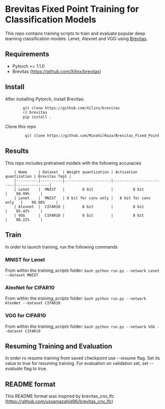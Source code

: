 # Brevitas Fixed Point Training for Classification Models

This repo contains training scripts to train and evaluate popular deep learning classification models: Lenet, Alexnet and VGG using [Brevitas](https://github.com/Xilinx/brevitas).

## Requirements
- Pytorch >= 1.1.0
- Brevitas (https://github.com/Xilinx/brevitas)

## Install
After installing Pytorch, install Brevitas:
 
 ```bash
         git clone https://github.com/Xilinx/brevitas
         cd brevitas
         pip install .
 ```

Clone this repo

```bash
         git clone https://github.com/MinahilRaza/Brevitas_Fixed_Point.git
```

## Results

This repo includes pretrained models with the following accuracies

        | Name     | Dataset  | Weight quantization | Activation quantization | Brevitas Top1 |
        |----------|----------|---------------------|-------------------------|---------------|
        | Lenet    |  MNIST   |        8 bit        |         8 bit           |    98.99%     |
        | Lenet    |  MNIST   | 8 bit for conv only |   8 bit for conv only   |    99.08%     |
        | Alexnet  |  CIFAR10 |        8 bit        |         8 bit           |    85.42%     |
        | VGG      |  CIFAR10 |        8 bit        |         8 bit           |    86.22%     |

## Train

In order to launch training, run the following commands

### MNIST for Lenet

From within the *training_scripts* folder:
         ```bash
        python run.py --network Lenet --dataset MNIST
         ```

### AlexNet for CIFAR10

From within the *training_scripts* folder:
         ```bash
         python run.py --network AlexNet --dataset CIFAR10
         ```

### VGG for CIFAR10

From within the *training_scripts* folder:
         ```bash
         python run.py --network VGG --dataset CIFAR10
         ```

## Resuming Training and Evaluation

In order ro resume training from saved checkpoint use *--resume* flag. Set its value to true for resuming training.
For evaluation on validation set, set *--evaluate* flag to true.

## README format
This README format was inspired by brevitas_cnv_lfc (https://github.com/ussamazahid96/brevitas_cnv_lfc)

